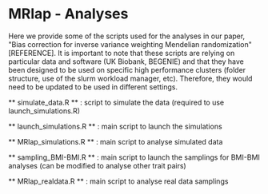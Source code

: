 
# MRlap - Analyses

Here we provide some of the scripts used for the analyses in our paper, "Bias correction for inverse variance weighting Mendelian randomization" [REFERENCE]. It is important to note that these scripts are relying on particular data and software (UK Biobank, BEGENIE) and that they have been designed to be used on specific high performance clusters (folder structure, use of the slurm workload manager, etc). Therefore, they would need to be updated to be used in different settings.   


** simulate_data.R ** : script to simulate the data (required to use launch_simulations.R)   

** launch_simulations.R ** : main script to launch the simulations    

** MRlap_simulations.R ** : main script to analyse simulated data     

** sampling_BMI-BMI.R ** : main script to launch the samplings for BMI-BMI analyses (can be modified to analyse other trait pairs)   

** MRlap_realdata.R ** : main script to analyse real data samplings    
